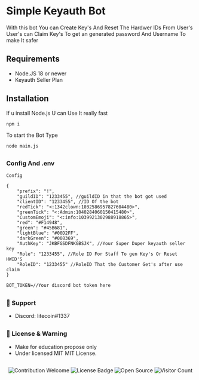# Simple Keyauth Bot

With this bot You can Create Key's And Reset The Hardwer IDs From User's User's can Claim Key's To get an generated password And Username To make It safer

##  

## Requirements

* Node.JS 18 or newer
* Keyauth Seller Plan

##  
## Installation

If u install Node.js U can Use It really fast

```
npm i
```

To start the Bot Type
```
node main.js
```

##  
### Config And .env

```
Config

{
	"prefix": "!",
	"guildID": "1233455", //guildID in that the bot got used
	"clientID": "1233455", //ID Of the bot
	"redTick": "<:1342clown:1032586957827604480>",
	"greenTick": "<:Admin:1040284060150415480>",
	"CustomEmoji": "<:info:1039921302988918865>",
	"red": "#F14948",
	"green": "#45B681",
	"lightBlue": "#00D2FF",
	"darkGreen": "#008369",
	"AuthKey": "JKBFGSDFNKGBSJK", //Your Super Duper keyauth seller key
	"Role": "1233455", //Role ID For Staff To gen Key's Or Reset HWID'S
	"RoleID": "1233455" //RoleID That the Customer Get's after use claim
}

```

```
BOT_TOKEN=//Your discord bot token here
```

## 
### 🧰 Support
- Discord: litecoin#1337

##  

### 📜 License & Warning
- Make for education propose only
- Under licensed MIT MIT License.

##  

<p align="center">
  <img src="https://img.shields.io/badge/contributions-welcome-brightgreen.svg?style=flat" alt="Contribution Welcome">
  <img src="https://img.shields.io/badge/License-GPLv3-blue.svg" alt="License Badge">
  <img src="https://badges.frapsoft.com/os/v3/open-source.svg?v=103" alt="Open Source">
  <img src="https://visitor-badge.laobi.icu/badge?page_id=litecoinn.keyauthbot" alt="Visitor Count">
</p>